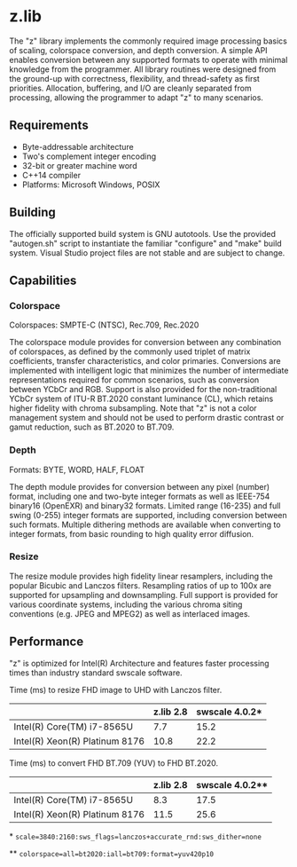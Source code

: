 z.lib
======
The "z" library implements the commonly required image processing basics of
scaling, colorspace conversion, and depth conversion. A simple API enables
conversion between any supported formats to operate with minimal knowledge
from the programmer. All library routines were designed from the ground-up
with correctness, flexibility, and thread-safety as first priorities.
Allocation, buffering, and I/O are cleanly separated from processing, allowing
the programmer to adapt "z" to many scenarios.

Requirements
-----
- Byte-addressable architecture
- Two's complement integer encoding
- 32-bit or greater machine word
- C++14 compiler
- Platforms: Microsoft Windows, POSIX

Building
-----
The officially supported build system is GNU autotools. Use the provided
"autogen.sh" script to instantiate the familiar "configure" and "make" build
system. Visual Studio project files are not stable and are subject to change.

Capabilities
-----
### Colorspace

Colorspaces: SMPTE-C (NTSC), Rec.709, Rec.2020

The colorspace module provides for conversion between any combination of
colorspaces, as defined by the commonly used triplet of matrix coefficients,
transfer characteristics, and color primaries. Conversions are implemented
with intelligent logic that minimizes the number of intermediate
representations required for common scenarios, such as conversion between
YCbCr and RGB. Support is also provided for the non-traditional YCbCr system
of ITU-R BT.2020 constant luminance (CL), which retains higher fidelity with
chroma subsampling. Note that "z" is not a color management system and should
not be used to perform drastic contrast or gamut reduction, such as BT.2020
to BT.709.

### Depth

Formats: BYTE, WORD, HALF, FLOAT

The depth module provides for conversion between any pixel (number) format,
including one and two-byte integer formats as well as IEEE-754 binary16
(OpenEXR) and binary32 formats. Limited range (16-235) and full swing (0-255)
integer formats are supported, including conversion between such formats.
Multiple dithering methods are available when converting to integer formats,
from basic rounding to high quality error diffusion.

### Resize

The resize module provides high fidelity linear resamplers, including the
popular Bicubic and Lanczos filters. Resampling ratios of up to 100x are
supported for upsampling and downsampling. Full support is provided for
various coordinate systems, including the various chroma siting conventions
(e.g. JPEG and MPEG2) as well as interlaced images.

Performance
-----
"z" is optimized for Intel(R) Architecture and features faster processing times
than industry standard swscale software.

Time (ms) to resize FHD image to UHD with Lanczos filter.

|                                | z.lib 2.8 | swscale 4.0.2* |
|--------------------------------|-----------|----------------|
| Intel(R) Core(TM) i7-8565U     |       7.7 |           15.2 |
| Intel(R) Xeon(R) Platinum 8176 |      10.8 |           22.2 |

Time (ms) to convert FHD BT.709 (YUV) to FHD BT.2020.

|                                | z.lib 2.8 | swscale 4.0.2** |
|--------------------------------|-----------|-----------------|
| Intel(R) Core(TM) i7-8565U     |       8.3 |            17.5 |
| Intel(R) Xeon(R) Platinum 8176 |      11.5 |            25.6 |

\* `scale=3840:2160:sws_flags=lanczos+accurate_rnd:sws_dither=none`

\** `colorspace=all=bt2020:iall=bt709:format=yuv420p10`

